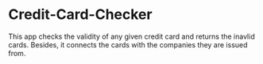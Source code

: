 # Credit-Card-Checker
This app checks the validity of any given credit card and returns the inavlid cards. Besides, it connects the cards with the companies they are issued from.
